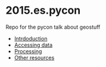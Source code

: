# 2015.es.pycon
Repo for the pycon talk about geostuff


- [Intrdoduction](introduction.md)
- [Accessing data](http://nbviewer.ipython.org/github/geoinquietosvlc/2015.es.pycon/blob/master/reading-writing.ipynb)
- [Processing](http://nbviewer.ipython.org/github/geoinquietosvlc/2015.es.pycon/blob/master/processing.ipynb)
- [Other resources](resources.md)
